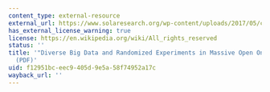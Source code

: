 ```yaml
---
content_type: external-resource
external_url: https://www.solaresearch.org/wp-content/uploads/2017/05/chapter18.pdf
has_external_license_warning: true
license: https://en.wikipedia.org/wiki/All_rights_reserved
status: ''
title: '"Diverse Big Data and Randomized Experiments in Massive Open Online Courses"
  (PDF)'
uid: f12951bc-eec9-405d-9e5a-58f74952a17c
wayback_url: ''
---
```

